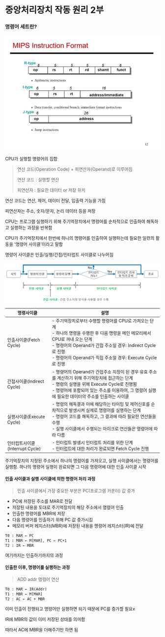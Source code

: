 # 중앙처리장치 작동 원리 2부

### 명령어 세트란?

<img src="03_중앙처리장치 작동 원리 2부.assets/image-20220318192314923.png">

CPU가 실행할 명령어의 집합

> 연산 코드(Operation Code) + 피연산자(Operand)로 이루어짐
>
> 연산 코드 : 실행할 연산
>
> 피연산자 : 필요한 데이터 or 저장 위치

연산 코드는 연산, 제어, 데이터 전달, 입출력 기능을 가짐

피연산자는 주소, 숫자/문자, 논리 데이터 등을 저장

CPU는 프로그램 실행하기 위해 주기억장치에서 명령어를 순차적으로 인출하여 해독하고 실행하는 과정을 반복함

CPU가 주기억장치에서 한번에 하나의 명령어를 인출하여 실행하는데 필요한 일련의 활동을 '명령어 사이클'이라고 말함

명령어 사이클은 인출/실행/간접/인터럽트 사이클로 나누어짐

<img src="03_중앙처리장치 작동 원리 2부.assets/image-20220318192601225.png">

| **명령사이클**                  | **설명**                                                     |
| ------------------------------- | ------------------------------------------------------------ |
| 인출사이클(Fetch Cycle)         | - 주기억장치로부터 수행할 명령어를 CPU로 가져오는 단계<br />- 하나의 명령을 수행한 후 다음 명령을 메인 메모리에서 CPU로 꺼내 오는 단계<br />- 명령어의 Operand가 간접 주소일 경우: Indirect Cycle로 진행<br />- 명령어의 Operand가 직접 주소일 경우: Execute Cycle로 진행 |
| 간접사이클(Indirect Cycle)      | - 명령어의 Operand가 간접주소 지정이 된 경우 유효 주소를 계산하기 위해 주기억장치에 접근하는 단계<br />- 명령의 실행을 위해 Execute Cycle로 진행됨<br />- 명령어에 포함되어 있는 주소를 이용하여, 그 명령어 실행에 필요한 데이터의 주소를 인출하는 사이클 |
| 실행사이클(Execute Cycle)       | - 명령의 해독결과 이에 해당하는 타이밍 및 제어신호를 순차적으로 발생시켜 실제로 명령어를 실행하는 단계<br />- 명령어 코드를 해독하고, 그 결과에 따라 필요한 연산들을 수행<br />- 실행 사이클에서 수행되는 마이크로 연산들은 명령어에 따라 다름 |
| 인터럽트사이클(Interrupt Cycle) | - 인터럽트 발생시 인터럽트 처리를 위한 단계<br />- 인터럽트에 대한 처리가 완료되면 Fetch Cycle 진행 |

주기억장치의 지정된 주소에서 하나의 명령어를 가져오고, 실행 사이클에서는 명령어를 실행함. 하나의 명령어 실행이 완료되면 그 다음 명령어에 대한 인출 사이클 시작

#### 인출 사이클과 실행 사이클에 의한 명령어 처리 과정

> 인출 사이클에서 가장 중요한 부분은 PC(프로그램 카운터) 값 증가

- PC에 저장된 주소를 MAR로 전달
- 저장된 내용을 토대로 주기억장치의 해당 주소에서 명령어 인출
- 인출한 명령어를 MBR에 저장
- 다음 명령어를 인출하기 위해 PC 값 증가시킴
- 메모리 버퍼 레지스터(MBR)에 저장된 내용을 명령어 레지스터(IR)에 전달

```
T0 : MAR ← PC
T1 : MBR ← M[MAR], PC ← PC+1
T2 : IR ← MBR
```

여기까지는 인출하기까지의 과정

#### 인출한 이후, 명령어를 실행하는 과정

> ADD addr 명령어 연산

```
T0 : MAR ← IR(Addr)
T1 : MBR ← M[MAR]
T2 : AC ← AC + MBR
```

이미 인출이 진행되고 명령어만 실행하면 되기 때문에 PC를 증가할 필요x

IR에 MBR의 값이 이미 저장된 상태를 의미함

따라서 AC에 MBR을 더해주기만 하면 됨